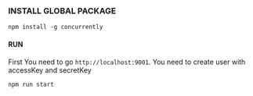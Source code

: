 ### INSTALL GLOBAL PACKAGE

````
npm install -g concurrently
````

#### RUN

First You need to go ````http://localhost:9001````. You need to create user with accessKey and secretKey

````
npm run start
````